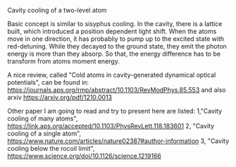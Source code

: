 Cavity cooling of a two-level atom

Basic concept is similar to sisyphus cooling. In the cavity, there is a lattice built, which introduced a position dependent light shift. When the atoms move in one direction, it has probabliy to pump up to the excited state with red-detuning. While they decayed to the ground state, they emit the photon energy is more than they absorp. So that, the energy difference has to be transform from atoms moment energy.

A nice review, called "Cold atoms in cavity-generated dynamical optical potentials", can be found in: https://journals.aps.org/rmp/abstract/10.1103/RevModPhys.85.553 and also arxiv https://arxiv.org/pdf/1210.0013

Other paper I am going to read and try to present here are listed:
1,"Cavity cooling of many atoms", https://link.aps.org/accepted/10.1103/PhysRevLett.118.183601
2, "Cavity cooling of a single atom", https://www.nature.com/articles/nature02387#author-information
3, "Cavity cooling below the rocoil limit", https://www.science.org/doi/10.1126/science.1219166
